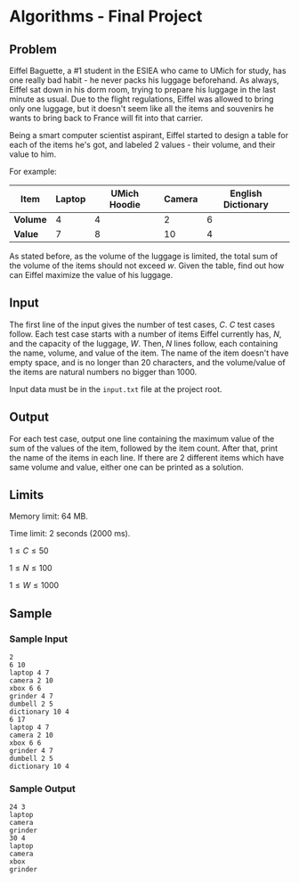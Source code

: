 # Algorithms - Final Project

## Problem

Eiffel Baguette, a #1 student in the ESIEA who came to UMich for study, has one really bad habit - he never packs his luggage beforehand. As always, Eiffel sat down in his dorm room, trying to prepare his luggage in the last minute as usual. Due to the flight regulations, Eiffel was allowed to bring only one luggage, but it doesn't seem like all the items and souvenirs he wants to bring back to France will fit into that carrier.

Being a smart computer scientist aspirant, Eiffel started to design a table for each of the items he's got, and labeled 2 values - their volume, and their value to him.

For example:

| Item       | Laptop | UMich Hoodie | Camera | English Dictionary |
|------------|--------|--------------|--------|--------------------|
| **Volume** | 4      | 4            | 2      | 6                  |
| **Value**  | 7      | 8            | 10     | 4                  |

As stated before, as the volume of the luggage is limited, the total sum of the volume of the items should not exceed $w$. Given the table, find out how can Eiffel maximize the value of his luggage.

## Input

The first line of the input gives the number of test cases, $C$.
$C$ test cases follow. Each test case starts with a number of items Eiffel currently has, $N$, and the capacity of the luggage, $W$. Then, $N$ lines follow, each containing the name, volume, and value of the item. The name of the item doesn't have empty space, and is no longer than 20 characters, and the volume/value of the items are natural numbers no bigger than 1000.

Input data must be in the `input.txt` file at the project root.

## Output

For each test case, output one line containing the maximum value of the sum of the values of the item, followed by the item count. After that, print the name of the items in each line. If there are 2 different items which have same volume and value, either one can be printed as a solution.

## Limits

Memory limit: 64 MB.

Time limit: 2 seconds (2000 ms).

$1 \leq C \leq 50$

$1 \leq N \leq 100$

$1 \leq W \leq 1000$

## Sample

### Sample Input

```
2
6 10
laptop 4 7
camera 2 10
xbox 6 6
grinder 4 7
dumbell 2 5
dictionary 10 4
6 17
laptop 4 7
camera 2 10
xbox 6 6
grinder 4 7
dumbell 2 5
dictionary 10 4
```

### Sample Output

```
24 3
laptop
camera
grinder
30 4
laptop
camera
xbox
grinder
```